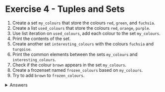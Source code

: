 # Exercise 4 - Tuples and Sets

1. Create a set `my_colours` that store the colours `red`, `green`, and `fuchsia`.
2. Create a list `used_colours` that store the colours `red`, `orange`, `purple`.
3. Use list iteration on `used_colours`, add each colour to the set `my_colours`.
4. Print the contents of the set.
5. Create another set `interesting_colours` with the colours `fuchsia` and `turqoise`.
6. Print the common elements between the sets `my_colours` and `interesting_colours`.
7. Check if the colour `brown` appears in the set `my_colours`.
8. Create a frozenset named `frozen_colours` based on `my_colours`.
9. Try to add `brown` to `frozen_colours`.

<details>
    <summary>Answers</summary>

```
my_colours = {"red", "green", "fuchsia"}

other_colours = ["red", "orange", "purple"]

for colour in other_colours:
    my_colours.add(colour)
print (my_colours)

interesting_colours = {"fuchsia", "turqoise"}

print (my_colours & interesting_colours)

print ("brown" in my_colours)

frozen_colours = frozenset(my_colours)
print(frozen_colours)
frozen_colours.add("indigo")

```

</details>
